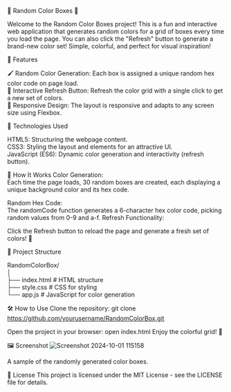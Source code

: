 🎨 Random Color Boxes 🎨

Welcome to the Random Color Boxes project! This is a fun and interactive web application that generates random colors for a grid of boxes every time you load the page. You can also click the "Refresh" button to generate a brand-new color set! Simple, colorful, and perfect for visual inspiration!

🌟 Features

🖌️ Random Color Generation: Each box is assigned a unique random hex color code on page load.                                                                     
🔄 Interactive Refresh Button: Refresh the color grid with a single click to get a new set of colors.                                                              
📱 Responsive Design: The layout is responsive and adapts to any screen size using Flexbox. 

🚀 Technologies Used

HTML5: Structuring the webpage content.                                                                                                                            
CSS3: Styling the layout and elements for an attractive UI.                                                                                        
JavaScript (ES6): Dynamic color generation and interactivity (refresh button).                                                                                      

🎲 How It Works
Color Generation:                                                                                                                                                
Each time the page loads, 30 random boxes are created, each displaying a unique background color and its hex code.                                                

Random Hex Code:                                                                                                                                          
The randomCode function generates a 6-character hex color code, picking random values from 0-9 and a-f.
Refresh Functionality:

Click the Refresh button to reload the page and generate a fresh set of colors! 🌈

📂 Project Structure

RandomColorBox/                                                                                                                                                    
│                                                                                                                                                                  
├── index.html        # HTML structure                                                                                                                              
├── style.css         # CSS for styling                                                                                                                             
└── app.js            # JavaScript for color generation                                                                                                           

🛠️ How to Use
Clone the repository:
git clone https://github.com/yourusername/RandomColorBox.git

Open the project in your browser:
open index.html
Enjoy the colorful grid! 🌈

🖼️ Screenshot
![Screenshot 2024-10-01 115158](https://github.com/user-attachments/assets/6fba4acd-20a9-4bfe-b31e-f982ed4c1b2e)
                                                                                                                                                          
A sample of the randomly generated color boxes.


📜 License
This project is licensed under the MIT License - see the LICENSE file for details.
